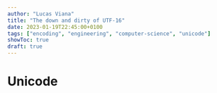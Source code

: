 ```yaml
---
author: "Lucas Viana"
title: "The down and dirty of UTF-16"
date: 2023-01-19T22:45:00+0100
tags: ["encoding", "engineering", "computer-science", "unicode"]
showToc: true
draft: true
---
```


Unicode
=======

